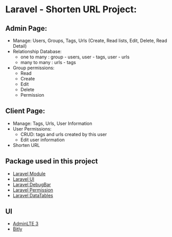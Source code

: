 # Laravel - Shorten URL Project:
## Admin Page:
- Manage: Users, Groups, Tags, Urls (Create, Read lists, Edit, Delete, Read Detail)
- Relationship Database:
  - one to many : group - users, user - tags, user - urls
  - many to many : urls - tags 
- Group permissions:
  - Read 
  - Create
  - Edit
  - Delete
  - Permission
## Client Page:
- Manage: Tags, Urls, User Information
- User Permissions:
  - CRUD: tags and urls created by this user
  - Edit user information
- Shorten URL
## Package used in this project
- [Laravel Module](https://laravelmodules.com/docs/v10/introduction)
- [Laravel UI](https://github.com/laravel/ui)
- [Laravel DebugBar](https://github.com/barryvdh/laravel-debugbar) 
- [Laravel Permission](https://spatie.be/docs/laravel-permission/v6/installation-laravel)
- [Laravel DataTables](https://yajrabox.com/docs/laravel-datatables/10.0)
## UI
- [AdminLTE 3](https://adminlte.io/themes/v3/)
- [Bitly](https://app.bitly.com/)
